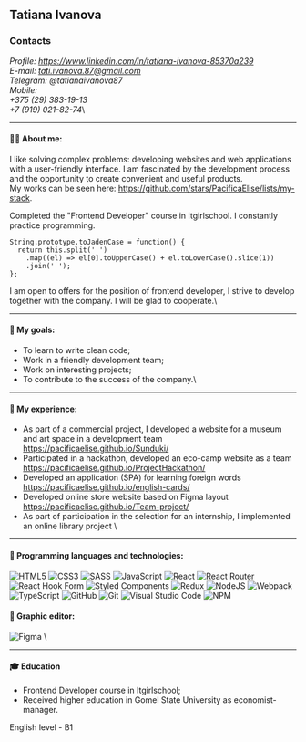 ## Tatiana Ivanova

### Contacts

*Profile: https://www.linkedin.com/in/tatiana-ivanova-85370a239* \
*E-mail: tati.ivanova.87@gmail.com* \
*Telegram: @tatianaivanova87* \
*Mobile:* \
*+375 (29) 383-19-13* \
*+7 (919) 021-82-74*\
____________________

#### 👩‍💻 About me:

I like solving complex problems: developing websites and web applications with a user-friendly interface. I am fascinated by the development process and the opportunity to create convenient and useful products.\
My works can be seen here: https://github.com/stars/PacificaElise/lists/my-stack.

Completed the "Frontend Developer" course in Itgirlschool. I constantly practice programming.

```JS
String.prototype.toJadenCase = function() {
  return this.split(' ')
    .map((el) => el[0].toUpperCase() + el.toLowerCase().slice(1))
    .join(' ');
};
```

I am open to offers for the position of frontend developer, I strive to develop together with the company. I will be glad to cooperate.\
____________________

#### 🎯 My goals:

* To learn to write clean code;
* Work in a friendly development team;
* Work on interesting projects;
* To contribute to the success of the company.\
____________________

#### 📔 My experience:

* As part of a commercial project, I developed a website for a museum and art space in a development team\
https://pacificaelise.github.io/Sunduki/
* Participated in a hackathon, developed an eco-camp website as a team\
https://pacificaelise.github.io/ProjectHackathon/
* Developed an application (SPA) for learning foreign words\
https://pacificaelise.github.io/english-cards/
* Developed online store website based on Figma layout\
https://pacificaelise.github.io/Team-project/
* As part of participation in the selection for an internship, I implemented an online library project \
____________________

#### 🧰 Programming languages and technologies:
![HTML5](https://img.shields.io/badge/html5-%23E34F26.svg?style=for-the-badge&logo=html5&logoColor=white)
![CSS3](https://img.shields.io/badge/css3-%231572B6.svg?style=for-the-badge&logo=css3&logoColor=white)
![SASS](https://img.shields.io/badge/SASS-hotpink.svg?style=for-the-badge&logo=SASS&logoColor=white)
![JavaScript](https://img.shields.io/badge/javascript-%23323330.svg?style=for-the-badge&logo=javascript&logoColor=%23F7DF1E)
![React](https://img.shields.io/badge/react-%2320232a.svg?style=for-the-badge&logo=react&logoColor=%2361DAFB)
![React Router](https://img.shields.io/badge/React_Router-CA4245?style=for-the-badge&logo=react-router&logoColor=white)
![React Hook Form](https://img.shields.io/badge/React%20Hook%20Form-%23EC5990.svg?style=for-the-badge&logo=reacthookform&logoColor=white)
![Styled Components](https://img.shields.io/badge/styled--components-DB7093?style=for-the-badge&logo=styled-components&logoColor=white)
![Redux](https://img.shields.io/badge/redux-%23593d88.svg?style=for-the-badge&logo=redux&logoColor=white)
![NodeJS](https://img.shields.io/badge/node.js-6DA55F?style=for-the-badge&logo=node.js&logoColor=white)
![Webpack](https://img.shields.io/badge/webpack-%238DD6F9.svg?style=for-the-badge&logo=webpack&logoColor=black)
![TypeScript](https://img.shields.io/badge/typescript-%23007ACC.svg?style=for-the-badge&logo=typescript&logoColor=white)
![GitHub](https://img.shields.io/badge/github-%23121011.svg?style=for-the-badge&logo=github&logoColor=white)
![Git](https://img.shields.io/badge/git-%23F05033.svg?style=for-the-badge&logo=git&logoColor=white)
![Visual Studio Code](https://img.shields.io/badge/Visual%20Studio%20Code-0078d7.svg?style=for-the-badge&logo=visual-studio-code&logoColor=white)
![NPM](https://img.shields.io/badge/NPM-%23000000.svg?style=for-the-badge&logo=npm&logoColor=white)

#### 🎨 Graphic editor:

![Figma](https://img.shields.io/badge/figma-%23F24E1E.svg?style=for-the-badge&logo=figma&logoColor=white) \
____________________

#### 🎓 Education
* Frontend Developer course in Itgirlschool;
* Received higher education in Gomel State University as economist-manager.

English level - B1